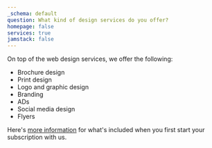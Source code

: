 ```yaml
---
_schema: default
question: What kind of design services do you offer?
homepage: false
services: true
jamstack: false
---
```

On top of the web design services, we offer the following:

* Brochure design
* Print design
* Logo and graphic design
* Branding
* ADs
* Social media design
* Flyers

Here's [more information](/pricing-tiers#design) for what's included when you first start your subscription with us.